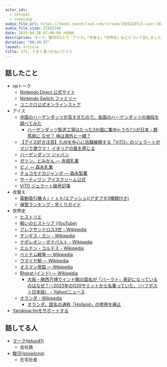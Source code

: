 ```yaml
---
actor_ids:
  - tetuo41
  - snowlong
audio_file_url: https://feeds.soundcloud.com/stream/2085328515-user-302747142-yarukinai-271-2025_04_28.mp3
audio_file_size: 25165340
date: 2025-04-28 07:00:00 +0900
description: マーク、駿河の2人で「アイス」「衣替え」「世界史」などについて話しました。
duration: "00:39:37"
layout: article
title: 271. うまく食べれないアイス
---
```


## 話したこと
- opトーク
  - [Nintendo Direct 公式サイト](https://www.nintendo.co.jp/nintendo_direct/)
  - [Nintendo Switch ファミリー](https://www.nintendo.co.jp/hardware/switch/)
  - [ユニクロ公式オンラインストア](https://www.uniqlo.com/jp/ja/)
- アイス
  - [中国のハーゲンダッツが高すぎたので、各国のハーゲンダッツの値段を調べてみた](https://note.com/stwtcpld/n/nadcfd0d5bfe4)
    - [ハーゲンダッツ製造工場はたった3か国に集中←うち1つが日本・群馬県に なぜ？ 味は海外と一緒？](https://jocr.jp/raditopi/2023/11/25/535304/)
  - [【アイス好き注目】九州を中心に店舗展開する「ViTO」のジェラートがマジで激ウマ！ イタリアの風を感じる](https://rocketnews24.com/2014/08/07/474647/)
  - [ハーゲンダッツ ジャパン](https://www.haagen-dazs.co.jp/)
  - [ガツン、とみかん ― 赤城乳業](https://www.akagi.com/brand/gatsun/index.html)
  - [ピノ ― 森永乳業](https://www.morinagamilk.co.jp/products/icecream/pino/6539.html)
  - [チョコモナカジャンボ ― 森永製菓](https://www.morinaga.co.jp/jumbo/)
  - [サーティワン アイスクリーム公式](https://www.31ice.co.jp/)
  - [ViTO ジェラート破産記事](https://n-seikei.jp/2024/06/vitojapan.html)
- 衣替え
  - [電動吸引機 Aｉｒｓｈ(エアッシュ)(アダプタ3種類付き)](https://www.amazon.co.jp/dp/B07B4GLJCM?th=1)
  - [保管ランキング - 宅くりガイド](https://takukuri-guide.com/ranking/hokan)
- 世界史
  - [ヒストリエ](https://afternoon.kodansha.co.jp/c/historie.html)
  - [戦いのヒストリア (YouTube)](https://www.youtube.com/@%E6%88%A6%E3%81%84%E3%81%AE%E3%83%92%E3%82%B9%E3%83%88%E3%83%AA%E3%82%A2)
  - [アレクサンドロス3世 - Wikipedia](https://ja.wikipedia.org/wiki/%E3%82%A2%E3%83%AC%E3%82%AF%E3%82%B5%E3%83%B3%E3%83%89%E3%83%AD%E3%82%B93%E4%B8%96)
  - [チンギス・カン - Wikipedia](https://ja.wikipedia.org/wiki/%E3%83%81%E3%83%B3%E3%82%AE%E3%82%B9%E3%83%BB%E3%82%AB%E3%83%B3)
  - [ナポレオン・ボナパルト - Wikipedia](https://ja.wikipedia.org/wiki/%E3%83%8A%E3%83%9D%E3%83%AC%E3%82%AA%E3%83%B3%E3%83%BB%E3%83%9C%E3%83%8A%E3%83%91%E3%83%AB%E3%83%88)
  - [エルナン・コルテス - Wikipedia](https://ja.wikipedia.org/wiki/%E3%82%A8%E3%83%AB%E3%83%8A%E3%83%B3%E3%83%BB%E3%82%B3%E3%83%AB%E3%83%86%E3%82%B9)
  - [ベトナム戦争 ― Wikipedia](https://ja.wikipedia.org/wiki/%E3%83%99%E3%83%88%E3%83%8A%E3%83%A0%E6%88%A6%E4%BA%89)
  - [ウマイヤ朝 ― Wikipedia](https://ja.wikipedia.org/wiki/%E3%82%A6%E3%83%9E%E3%82%A4%E3%83%A4%E6%9C%9D)
  - [オスマン帝国 ― Wikipedia](https://ja.wikipedia.org/wiki/%E3%82%AA%E3%82%B9%E3%83%9E%E3%83%B3%E5%B8%9D%E5%9B%BD)
  - [Bharat (インド) ― Wikipedia](https://en.wikipedia.org/wiki/Bharat)
    - [大阪・関西万博でインド館の国名が「バーラト」表記になっているのはなぜ？⇨2023年のG20サミットから名乗っていた。（ハフポスト日本版） - Yahoo!ニュース](https://news.yahoo.co.jp/articles/b36feb65abaec9046c6c68a9d0a7a695de516025)
  - [オランダ - Wikipedia](https://ja.wikipedia.org/wiki/%E3%82%AA%E3%83%A9%E3%83%B3%E3%83%80)
    - [オランダ、国名の通称「Holland」の使用を廃止](https://forbesjapan.com/articles/detail/31815)
- [Yarukinai.fmをサポートする](https://note.com/tetuo41/circle)

## 話してる人
- [マーク(tetuo41)](https://twitter.com/tetuo41)
  - 会社員
- [駿河(snowlong)](https://twitter.com/_snowlong)
  - 在宅社長
